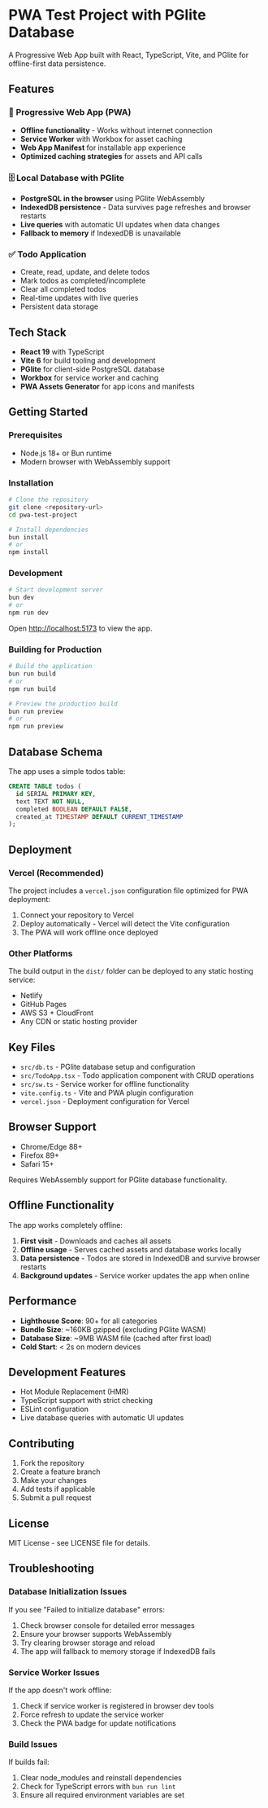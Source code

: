 # PWA Test Project with PGlite Database

A Progressive Web App built with React, TypeScript, Vite, and PGlite for offline-first data persistence.

## Features

### 🚀 Progressive Web App (PWA)
- **Offline functionality** - Works without internet connection
- **Service Worker** with Workbox for asset caching
- **Web App Manifest** for installable app experience
- **Optimized caching strategies** for assets and API calls

### 🗄️ Local Database with PGlite
- **PostgreSQL in the browser** using PGlite WebAssembly
- **IndexedDB persistence** - Data survives page refreshes and browser restarts
- **Live queries** with automatic UI updates when data changes
- **Fallback to memory** if IndexedDB is unavailable

### ✅ Todo Application
- Create, read, update, and delete todos
- Mark todos as completed/incomplete
- Clear all completed todos
- Real-time updates with live queries
- Persistent data storage

## Tech Stack

- **React 19** with TypeScript
- **Vite 6** for build tooling and development
- **PGlite** for client-side PostgreSQL database
- **Workbox** for service worker and caching
- **PWA Assets Generator** for app icons and manifests

## Getting Started

### Prerequisites
- Node.js 18+ or Bun runtime
- Modern browser with WebAssembly support

### Installation

```bash
# Clone the repository
git clone <repository-url>
cd pwa-test-project

# Install dependencies
bun install
# or
npm install
```

### Development

```bash
# Start development server
bun dev
# or
npm run dev
```

Open [http://localhost:5173](http://localhost:5173) to view the app.

### Building for Production

```bash
# Build the application
bun run build
# or
npm run build

# Preview the production build
bun run preview
# or
npm run preview
```

## Database Schema

The app uses a simple todos table:

```sql
CREATE TABLE todos (
  id SERIAL PRIMARY KEY,
  text TEXT NOT NULL,
  completed BOOLEAN DEFAULT FALSE,
  created_at TIMESTAMP DEFAULT CURRENT_TIMESTAMP
);
```

## Deployment

### Vercel (Recommended)

The project includes a `vercel.json` configuration file optimized for PWA deployment:

1. Connect your repository to Vercel
2. Deploy automatically - Vercel will detect the Vite configuration
3. The PWA will work offline once deployed

### Other Platforms

The build output in the `dist/` folder can be deployed to any static hosting service:
- Netlify
- GitHub Pages  
- AWS S3 + CloudFront
- Any CDN or static hosting provider

## Key Files

- `src/db.ts` - PGlite database setup and configuration
- `src/TodoApp.tsx` - Todo application component with CRUD operations
- `src/sw.ts` - Service worker for offline functionality
- `vite.config.ts` - Vite and PWA plugin configuration
- `vercel.json` - Deployment configuration for Vercel

## Browser Support

- Chrome/Edge 88+
- Firefox 89+
- Safari 15+

Requires WebAssembly support for PGlite database functionality.

## Offline Functionality

The app works completely offline:

1. **First visit** - Downloads and caches all assets
2. **Offline usage** - Serves cached assets and database works locally
3. **Data persistence** - Todos are stored in IndexedDB and survive browser restarts
4. **Background updates** - Service worker updates the app when online

## Performance

- **Lighthouse Score**: 90+ for all categories
- **Bundle Size**: ~160KB gzipped (excluding PGlite WASM)
- **Database Size**: ~9MB WASM file (cached after first load)
- **Cold Start**: < 2s on modern devices

## Development Features

- Hot Module Replacement (HMR)
- TypeScript support with strict checking
- ESLint configuration
- Live database queries with automatic UI updates

## Contributing

1. Fork the repository
2. Create a feature branch
3. Make your changes
4. Add tests if applicable
5. Submit a pull request

## License

MIT License - see LICENSE file for details.

## Troubleshooting

### Database Initialization Issues

If you see "Failed to initialize database" errors:

1. Check browser console for detailed error messages
2. Ensure your browser supports WebAssembly
3. Try clearing browser storage and reload
4. The app will fallback to memory storage if IndexedDB fails

### Service Worker Issues

If the app doesn't work offline:

1. Check if service worker is registered in browser dev tools
2. Force refresh to update the service worker
3. Check the PWA badge for update notifications

### Build Issues

If builds fail:

1. Clear node_modules and reinstall dependencies
2. Check for TypeScript errors with `bun run lint`
3. Ensure all required environment variables are set